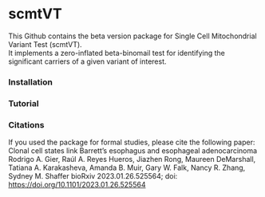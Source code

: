 # scmtVT
This Github contains the beta version package for Single Cell Mitochondrial Variant Test (scmtVT).<br/>
It implements a zero-inflated beta-binomail test for identifying the significant carriers of a given variant of interest.
### Installation
### Tutorial
### Citations
If you used the package for formal studies, please cite the following paper:
Clonal cell states link Barrett’s esophagus and esophageal adenocarcinoma
Rodrigo A. Gier, Raúl A. Reyes Hueros, Jiazhen Rong, Maureen DeMarshall, Tatiana A. Karakasheva, Amanda B. Muir, Gary W. Falk, Nancy R. Zhang, Sydney M. Shaffer
bioRxiv 2023.01.26.525564; doi: https://doi.org/10.1101/2023.01.26.525564
